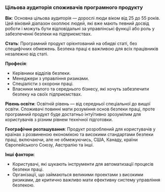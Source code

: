 ### Цільова аудиторія споживачів програмного продукту

**Вік**: Основна цільова аудиторія — дорослі люди віком від 25 до 55 років. Цей віковий діапазон охоплює людей, які вже мають певний досвід роботи і можуть бути відповідальні за управлінські функції або роль у забезпеченні безпеки на підприємствах.

**Стать**: Програмний продукт орієнтований на обидві статі, без специфічних обмежень. Безпека праці є важливою для всіх працівників незалежно від статі.

**Професія**: 
- Керівники відділів безпеки.
- Менеджери з управління ризиками.
- Спеціалісти з охорони праці.
- Власники малого та середнього бізнесу, які хочуть забезпечити безпеку на своїх підприємствах.

**Рівень освіти**: Освітній рівень — від середньої спеціальної до вищої освіти. Споживачі повинні мати розуміння основ безпеки праці, проте програмний продукт буде достатньо інтуїтивно зрозумілим для користувачів з різним рівнем технічної підготовки.

**Географічне розташування**: Продукт розроблений для користувачів у країнах з розвиненою економікою та високими стандартами безпеки праці, включаючи, але не обмежуючись, США, Канаду, країни Європейського Союзу, Австралію та інші.

**Інші фактори**:
- Користувачі, які шукають інструменти для автоматизації процесів безпеки праці.
- Організації, що займаються великими проектами з високими ризиками, де критично важливо мати ефективну систему управління безпекою.
